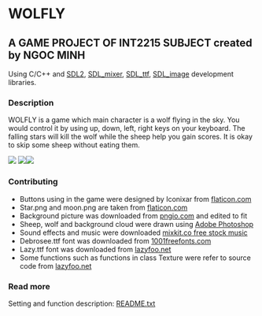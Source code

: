 # WOLFLY
## A GAME PROJECT OF INT2215 SUBJECT created by NGOC MINH
Using C/C++ and [SDL2](https://www.libsdl.org/), [SDL_mixer](https://www.libsdl.org/projects/SDL_mixer/), [SDL_ttf](https://www.libsdl.org/projects/SDL_ttf/), [SDL_image](https://www.libsdl.org/projects/SDL_image/) development libraries.

### Description
WOLFLY is a game which main character is a wolf flying in the sky. You would control it by using up, down, left, right keys on your keyboard. The falling stars will kill the wolf while the sheep help you gain scores. It is okay to skip some sheep without eating them.

![](https://user-images.githubusercontent.com/79392486/115873463-2a1f0a80-a46d-11eb-9bef-2da82a01f857.png)
![](https://user-images.githubusercontent.com/79392486/115876530-a109d280-a470-11eb-812b-51090bacd4a7.png)![](https://user-images.githubusercontent.com/79392486/115876548-a535f000-a470-11eb-9311-73e9268ba95d.png)


### Contributing
* Buttons using in the game were designed by Iconixar from [flaticon.com](https://www.flaticon.com/)
* Star.png and moon.png are taken from [flaticon.com](https://www.flaticon.com/)
* Background picture was downloaded from [pngio.com](https://pngio.com/png) and edited to fit
* Sheep, wolf and background cloud were drawn using [Adobe Photoshop](https://www.adobe.com/products/photoshop.html)
* Sound effects and music were downloaded [mixkit.co free stock music](https://mixkit.co/)
* Debrosee.ttf font was downloaded from [1001freefonts.com](https://www.1001freefonts.com/)
* Lazy.ttf font was downloaded from [lazyfoo.net](https://lazyfoo.net/tutorials/SDL/16_true_type_fonts/index.php)  
* Some functions such as functions in class Texture were refer to source code from [lazyfoo.net](https://lazyfoo.net/tutorials/SDL/index.php)

### Read more
Setting and function description: [README.txt](https://github.com/Mint18032/WOLFLY/blob/main/WOLFLY/README.txt)
